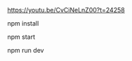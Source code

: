 https://youtu.be/CvCiNeLnZ00?t=24258

<!-- jalankan di semua project -->
npm install
<!-- jalankan di frontend project -->
npm start
<!-- jalankan di backend project -->
npm run dev
